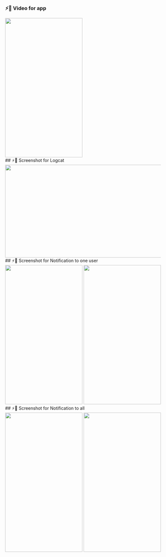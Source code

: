 


### ⚡📱 Video for app 
<img src="https://user-images.githubusercontent.com/49654167/117553321-8b440200-b059-11eb-8d30-f6bc0e31cdf6.gif" height= "450" width ="250"/>
<br>
## ⚡📱 Screenshot for Logcat 
<img src="https://user-images.githubusercontent.com/49654167/117553448-6308d300-b05a-11eb-8187-86922c4a029c.png" height= "300" width ="1500"/>
<br>
## ⚡📱 Screenshot for Notification to one user

<img src="https://user-images.githubusercontent.com/49654167/117553573-0659e800-b05b-11eb-8b64-b2cddfe73b06.jpg" height= "450" width ="250"  />

<img src="https://user-images.githubusercontent.com/49654167/117553593-28ec0100-b05b-11eb-8f09-e6288fd02ef4.png" height= "450" width ="250"  />

<br>
## ⚡📱 Screenshot for Notification to all

<img src="https://user-images.githubusercontent.com/49654167/117553626-520c9180-b05b-11eb-8cc8-bcf392d2c8d0.jpg"  height= "450" width ="250" />
<img src="https://user-images.githubusercontent.com/49654167/117553647-6a7cac00-b05b-11eb-82f2-5db7c757569d.png"  height= "450" width ="250"/>
